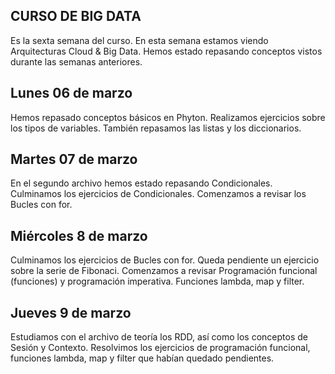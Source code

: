 ## CURSO DE BIG DATA
Es la sexta semana del curso.
En esta semana estamos viendo Arquitecturas Cloud & Big Data. 
Hemos estado repasando conceptos vistos durante las semanas anteriores. 

## Lunes 06 de marzo 
Hemos repasado conceptos básicos en Phyton.
Realizamos ejercicios sobre los tipos de variables.
También repasamos las listas y los diccionarios. 

## Martes 07 de marzo 
En el segundo archivo hemos estado repasando Condicionales. 
Culminamos los ejercicios de Condicionales. 
Comenzamos a revisar los Bucles con for. 

## Miércoles 8 de marzo 
Culminamos los ejercicios de Bucles con for. 
Queda pendiente un ejercicio sobre la serie de Fibonaci.
Comenzamos a revisar Programación funcional (funciones) y programación imperativa. 
Funciones lambda, map y filter. 

## Jueves 9 de marzo 
Estudiamos con el archivo de teoría los RDD, así como los conceptos de Sesión y Contexto. 
Resolvimos los ejercicios de programación funcional, funciones lambda, map y filter que habían quedado pendientes. 
